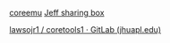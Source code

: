 [coreemu](coreemu.md)
[Jeff sharing box](https://jhuapl.app.box.com/folder/179190169197)

[lawsojr1 / coretools1 · GitLab (jhuapl.edu)](https://gitlab.jhuapl.edu/lawsojr11/coretools1 "https://gitlab.jhuapl.edu/lawsojr11/coretools1")
